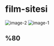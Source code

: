 # film-sitesi



![image-2](https://github.com/herre0/film-sitesi/blob/master/img/moviepng2.png)
![image-1](https://github.com/herre0/film-sitesi/blob/master/img/moviepng1.png)
## %80
